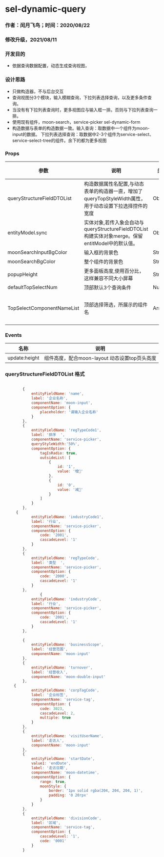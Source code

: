 #  sel-dynamic-query
### 作者：闰月飞鸟；时间：2020/08/22
### 修改升级，2021/08/11
### 开发目的
- 依据查询数据配置，动态生成查询视图， 

### 设计思路
-  只做构造器，不与后台交互
-  查询视图分3个模块，输入模糊查询，下拉列表选择查询，以及更多条件查询。
-  当没有有下拉列表查询时，更多视图应与输入框一排。否则与下拉列表查询一排。
-  使用现有组件，moon-search，service-picker sel-dynamic-form
-  构造数据与表单的构造数据一致。输入查询：取数据中一个组件为moon-input的数据。 下拉列表选择查询：取数据中2-3个组件为service-select、service-select-tree的组件。余下的都为更多视图

### Props 
参数 |说明|类型|可选值|默认值
---|---|---|---|---
queryStructureFieldDTOList|构造数据属性名配置,与动态表单的构造器一直，增加了queryTopStyleWidth属性，用于动态设置下拉选择控件的宽度|Object|---|见下
entityModel.sync|实体对象,若传入象会自动与queryStructureFieldDTOList构建实体对象merge。保留entitModel中的默认值。|Object|---| --
moonSearchInputBgColor|输入框的背景色|String|——| #f2f2f2
moonSearchBgColor|整个组件的背景色|String|——| white
popupHeight|更多面板高度,使用百分比，这样兼容不同大小屏幕|String|——| 50%
defaultTopSelectNum	|顶部默认3个查询条件|Number|——| 3
TopSelectComponentNameList|顶部选择筛选，所展示的组件名|Array|——| ['service-picker', 'service-select-tree']


### Events
名称 |说明
---|---
update:height|组件高度，配合moon-layout 动态设置top页头高度

 

  

### queryStructureFieldDTOList 格式
``` javascript
  
  		{
  			entityFieldName: 'name',
  			label: '企业名称',
  			componentName: 'moon-input',
  			componentOption: {
  				placeholder: '请输入企业名称'
  			}
  		},
  		{
  			entityFieldName: 'regTypeCode1',
  			label: '排序	',
  			componentName: 'service-picker',
			queryStyleWidth:'50%',
  			componentOption: {
  				tagIsRadio: true,
  				outsideList: [
  					{
  						id: '1',
  						value: '增📖'
  					},
  					{
  						id: '0',
  						value: '减🐰'
  					}
  				]
  			}
  		},
 	 {
  			entityFieldName: 'industryCode1',
  			label: '行业',
  			componentName: 'service-picker',
  			componentOption: {
  				code: '2001',
  				cascadeLevel: '1'
  			}
  		},
  		{
  			entityFieldName: 'regTypeCode',
  			label: '类型	',
  			componentName: 'service-picker',
  			componentOption: {
  				code: '2000',
  				cascadeLevel: '1'
  			}
  		},
  				{
  			entityFieldName: 'industryCode',
  			label: '行业',
  			componentName: 'service-picker',
  			componentOption: {
  				code: '2001',
  				cascadeLevel: '1'
  			}
  		},
  		
  		{
  			entityFieldName: 'businessScope',
  			label: '经营范围',
  			componentName: 'moon-input'
  		},
  		{
  			entityFieldName: 'turnover',
  			label: '经营收入',
  			componentName: 'moon-double-input'
  		},
  	{
  			entityFieldName: 'corpTagCode',
  			label: '企业标签',
  			componentName: 'service-tag',
  			componentOption: {
  				code: 3023,
  				cascadeLevel: 2,
  				multiple: true
  			}
  		},
  		{
  			entityFieldName: 'visitUserName',
  			label: '走访人',
  			componentName: 'moon-input'
  		},
  		{
  			entityFieldName: 'startDate',
  			value1: 'endDate',
  			label: '走访日期',
  			componentName: 'moon-datetime',
  			componentOption: {
  				range: true,
  				moonStyle: {
  					border: '1px solid rgba(204, 204, 204, 1)',
  					padding: '0 20rpx'
  				}
  			}
  		},
  		{
  			entityFieldName: 'divisionCode',
  			label: '区域',
  			componentName: 'service-tag',
  			componentOption: {
  				cascadeLevel: '1',
  				code: '0001'
  			}
  		}  
```


 
 



 


 

